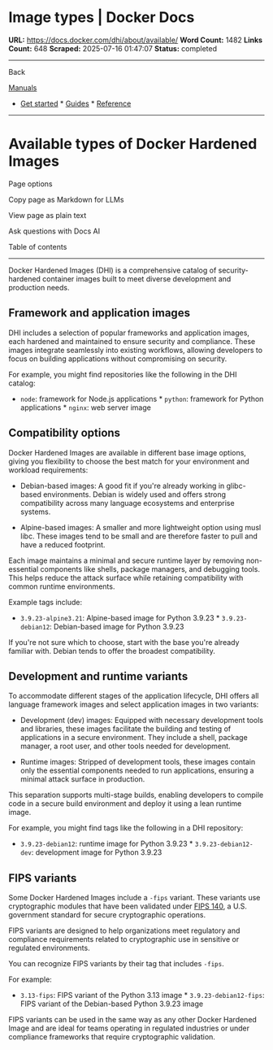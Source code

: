 # Image types | Docker Docs

**URL:** https://docs.docker.com/dhi/about/available/
**Word Count:** 1482
**Links Count:** 648
**Scraped:** 2025-07-16 01:47:07
**Status:** completed

---

Back

[Manuals](https://docs.docker.com/manuals/)

  * [Get started](https://docs.docker.com/get-started/)   * [Guides](https://docs.docker.com/guides/)   * [Reference](https://docs.docker.com/reference/)

* * *

# Available types of Docker Hardened Images

Page options

Copy page as Markdown for LLMs

View page as plain text

Ask questions with Docs AI

Table of contents

* * *

Docker Hardened Images \(DHI\) is a comprehensive catalog of security-hardened container images built to meet diverse development and production needs.

## Framework and application images

DHI includes a selection of popular frameworks and application images, each hardened and maintained to ensure security and compliance. These images integrate seamlessly into existing workflows, allowing developers to focus on building applications without compromising on security.

For example, you might find repositories like the following in the DHI catalog:

  * `node`: framework for Node.js applications   * `python`: framework for Python applications   * `nginx`: web server image

## Compatibility options

Docker Hardened Images are available in different base image options, giving you flexibility to choose the best match for your environment and workload requirements:

  * Debian-based images: A good fit if you're already working in glibc-based environments. Debian is widely used and offers strong compatibility across many language ecosystems and enterprise systems.

  * Alpine-based images: A smaller and more lightweight option using musl libc. These images tend to be small and are therefore faster to pull and have a reduced footprint.

Each image maintains a minimal and secure runtime layer by removing non-essential components like shells, package managers, and debugging tools. This helps reduce the attack surface while retaining compatibility with common runtime environments.

Example tags include:

  * `3.9.23-alpine3.21`: Alpine-based image for Python 3.9.23   * `3.9.23-debian12`: Debian-based image for Python 3.9.23

If you're not sure which to choose, start with the base you're already familiar with. Debian tends to offer the broadest compatibility.

## Development and runtime variants

To accommodate different stages of the application lifecycle, DHI offers all language framework images and select application images in two variants:

  * Development \(dev\) images: Equipped with necessary development tools and libraries, these images facilitate the building and testing of applications in a secure environment. They include a shell, package manager, a root user, and other tools needed for development.

  * Runtime images: Stripped of development tools, these images contain only the essential components needed to run applications, ensuring a minimal attack surface in production.

This separation supports multi-stage builds, enabling developers to compile code in a secure build environment and deploy it using a lean runtime image.

For example, you might find tags like the following in a DHI repository:

  * `3.9.23-debian12`: runtime image for Python 3.9.23   * `3.9.23-debian12-dev`: development image for Python 3.9.23

## FIPS variants

Some Docker Hardened Images include a `-fips` variant. These variants use cryptographic modules that have been validated under [FIPS 140](https://docs.docker.com/dhi/core-concepts/fips/), a U.S. government standard for secure cryptographic operations.

FIPS variants are designed to help organizations meet regulatory and compliance requirements related to cryptographic use in sensitive or regulated environments.

You can recognize FIPS variants by their tag that includes `-fips`.

For example:

  * `3.13-fips`: FIPS variant of the Python 3.13 image   * `3.9.23-debian12-fips`: FIPS variant of the Debian-based Python 3.9.23 image

FIPS variants can be used in the same way as any other Docker Hardened Image and are ideal for teams operating in regulated industries or under compliance frameworks that require cryptographic validation.
